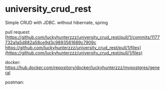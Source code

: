 # university_crud_rest

Simple CRUD with JDBC. 
without hibernate, spring

pull request: [https://github.com/luckyhunterzzz/university_crud_rest/pull/1/commits/1177732a1a5d882a58ce9d3c9893561689c7909c
https://github.com/luckyhunterzzz/university_crud_rest/pull/1/files](https://github.com/luckyhunterzzz/university_crud_rest/pull/1/files)

docker: https://hub.docker.com/repository/docker/luckyhunterzzz/mypostgres/general

postman: 
